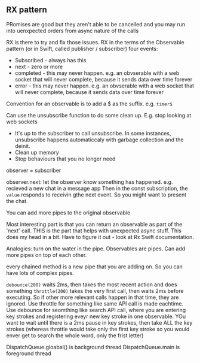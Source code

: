 ## RX pattern

PRomises are good but they aren't able to be cancelled and you may run into uenxpected orders from async nature of the calls

RX is there to try and fix those issues. RX in the terms of the Observable pattern (or in Swift, called publisher / subscriber)
four events:
* Subscribed - always has this
* next - zero or more
* completed - this may never happen. e.g. an obvserable with a web socket that will never complete, because it sends data over time forever
* error - this may never happen. e.g. an obvserable with a web socket that will never complete, because it sends data over time forever


Convention for an observable is to add a $ as the suffix. e.g. `timer$`


Can use the unsubscribe function to do some clean up. E.g. stop looking at web sockets
* It's up to the subscriber to call unsubscribe. In some instances, unsubscribe happens automaticcaly with garbage collection and the deinit.
* Clean up memory
* Stop behaviours that you no longer need


observer = subscriber

observer.next: let the observer know something has happened. e.g. recieved a new chat in a message app
Then in the const subscription, the `value` responds to receivin gthe next event. So you might want to present the chat.

You can add more pipes to the original observable

Most interesting part is that you can return an observable as part of the 'next' call.
THIS is the part that helps with unexpected async stuff.
This does my head in a bit. Have to figure it out - look at Rx Swift documentation.


Analogies: turn on the water in the pipe. Observables are pipes. Can add more pipes on top of each other.

every chained method is a new pipe that you are adding on. So you can have lots of complex pipes.

`debounce(200)` waits 2ms, then takes the most recent action and does something
`throttle(200)` takes the very first call, then waits 2ms before executing. So if other more relevant calls happen in that time, they are ignored. 
Use throttle for something like same API call is made eachtime.
Use debounce for seomthing like search API call, where you are entering key strokes and registering eveyr new key stroke in one observable. YOu want to wait until there is a 2ms pause in key strokes, then take ALL the key strokes (whereas throttle would take only the first key stroke so you would enver get to search the whole word, only the frist letter)

DispatchQueue.gloabal() is background thread
DispatchQueue.main is foreground thread

